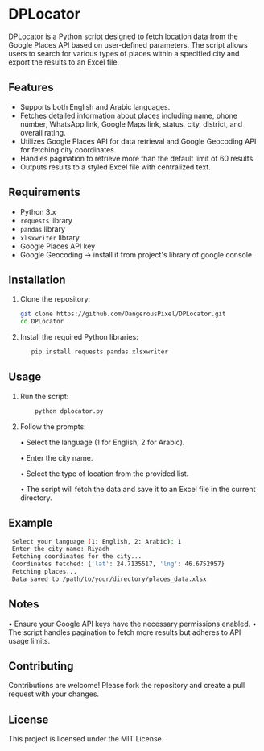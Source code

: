 # DPLocator

DPLocator is a Python script designed to fetch location data from the Google Places API based on user-defined parameters. The script allows users to search for various types of places within a specified city and export the results to an Excel file.

## Features

- Supports both English and Arabic languages.
- Fetches detailed information about places including name, phone number, WhatsApp link, Google Maps link, status, city, district, and overall rating.
- Utilizes Google Places API for data retrieval and Google Geocoding API for fetching city coordinates.
- Handles pagination to retrieve more than the default limit of 60 results.
- Outputs results to a styled Excel file with centralized text.

## Requirements

- Python 3.x
- `requests` library
- `pandas` library
- `xlsxwriter` library
- Google Places API key
- Google Geocoding -> install it from project's library of google console

## Installation

1. Clone the repository:
   ```bash
   git clone https://github.com/DangerousPixel/DPLocator.git
   cd DPLocator
   ```
2.	Install the required Python libraries:
       ```bash
          pip install requests pandas xlsxwriter
    ```
## Usage

1. Run the script:
   ```bash
       python dplocator.py
   
2. Follow the prompts:
   
	•	Select the language (1 for English, 2 for Arabic).

	•	Enter the city name.

	•	Select the type of location from the provided list.

	•	The script will fetch the data and save it to an Excel file in the current directory.

## Example

   ```bash
    Select your language (1: English, 2: Arabic): 1
    Enter the city name: Riyadh
    Fetching coordinates for the city...
    Coordinates fetched: {'lat': 24.7135517, 'lng': 46.6752957}
    Fetching places...
    Data saved to /path/to/your/directory/places_data.xlsx
```
## Notes

•	Ensure your Google API keys have the necessary permissions enabled.
•	The script handles pagination to fetch more results but adheres to API usage limits.

## Contributing

Contributions are welcome! Please fork the repository and create a pull request with your changes.

## License

This project is licensed under the MIT License.

